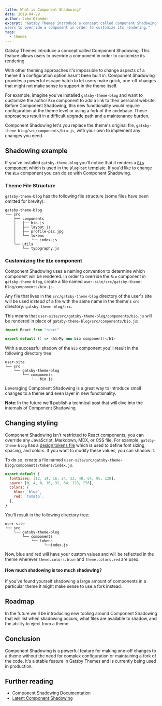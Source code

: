 ```yaml
---
title: What is Component Shadowing?
date: 2019-04-29
author: John Otander
excerpt: "Gatsby Themes introduce a concept called Component Shadowing. This feature allows
users to override a component in order to customize its rendering."
tags:
  - themes
---
```


Gatsby Themes introduce a concept called Component Shadowing. This feature allows
users to override a component in order to customize its rendering.

With other theming approaches it's impossible to change aspects of a theme if a
configuration option hasn't been built in. Component Shadowing provides a powerful
escape hatch to let users make quick, one-off changes that might not make sense to
support in the theme itself.

For example, imagine you've installed `gatsby-theme-blog` and want to customize the
author `Bio` component to add a link to their personal website. Before Component
Shadowing, this new functionality would require configuration at the theme level
or using a fork of the codebase. These approaches result in a difficult upgrade path
and a maintenance burden.

Component Shadowing let's you replace the theme's original file,
`gatsby-theme-blog/src/components/bio.js`, with your own to implement any changes you
need.

## Shadowing example

If you've installed `gatsby-theme-blog` you'll notice that it renders a
[`Bio` component](https://github.com/gatsbyjs/gatsby/blob/666a9bc3c8d91be8a3118b1128340a06e895735e/themes/gatsby-theme-blog/src/components/bio.js)
which is used in the `BlogPost` template. If you'd like to change the `Bio` component
you can do so with Component Shadowing.

### Theme File Structure

`gatsby-theme-blog` has the following file structure (some files have been omitted for
brevity):

```
gatsby-theme-blog
└── src
    ├── components
    │   ├── bio.js
    │   ├── layout.js
    │   ├── profile-pic.jpg
    │   └── tokens
    │       └── index.js
    └── utils
        └── typography.js
```

### Customizing the `Bio` component

Component Shadowing uses a naming convention to determine which component will be rendered.
In order to override the `Bio` component in `gatsby-theme-blog`, create a file named
`user-site/src/gatsby-theme-blog/components/bio.js`.

Any file that lives in the `src/gatsby-theme-blog` directory of the user's site will be
used _instead_ of a file with the same name in the theme's `src` directory:
`gatsby-theme-blog/src`.

This means that `user-site/src/gatsby-theme-blog/components/bio.js` will be rendered in place of
`gatsby-theme-blog/src/components/bio.js`:

```js:title=src/gatsby-theme-blog/components/bio.js
import React from "react"

export default () => <h1>My new bio component!</h1>
```

With a successful shadow of the `Bio` component you'll result in the following directory
tree:

```
user-site
└── src
    └── gatsby-theme-blog
        └── components
            └── bio.js
```

Leveraging Component Shadowing is a great way to introduce small changes to a theme and
even layer in new functionality.

**Note**: In the future we'll publish a technical post that will dive into the internals
of Component Shadowing.

## Changing styling

Component Shadowing isn't restricted to React components; you can override any
JavaScript, Markdown, MDX, or CSS file. For example, `gatsby-theme-blog` has a
[design tokens file](https://github.com/gatsbyjs/gatsby/blob/666a9bc3c8d91be8a3118b1128340a06e895735e/themes/gatsby-theme-blog/src/components/tokens/index.js)
which is used to define font sizing, spacing, and colors. If you want to modify these
values, you can shadow it.

To do so, create a file named
`user-site/src/gatsby-theme-blog/components/tokens/index.js`.

```js:title=src/gatsby-theme-blog/components/tokens/index.js
export default {
  fontSizes: [12, 14, 16, 24, 32, 48, 64, 96, 128],
  space: [0, 4, 8, 16, 32, 64, 128, 256],
  colors: {
    blue: `blue`,
    red: `tomato`,
  },
}
```

You'll result in the following directory tree:

```
user-site
└── src
    └── gatsby-theme-blog
        └── components
            └── tokens
                  └──index.js
```

Now, blue and red will have your custom values and will be reflected in the theme wherever
`theme.colors.blue` and `theme.colors.red` are used.

#### How much shadowing is too much shadowing?

If you've found yourself shadowing a large amount of components in a particular theme it
might make sense to use a fork instead.

## Roadmap

In the future we'll be introducing new tooling around Component Shadowing that will
list when shadowing occurs, what files are available to shadow, and the ability to eject
from a theme.

## Conclusion

Component Shadowing is a powerful feature for making one-off changes to a theme without the
need for complex configuration or maintaining a fork of the code. It's a stable feature in
Gatsby Themes and is currently being used in production.

## Further reading

- [Component Shadowing Documentation](/docs/themes/api-reference/#component-shadowing)
- [Latent Component Shadowing](https://johno.com/latent-component-shadowing)
